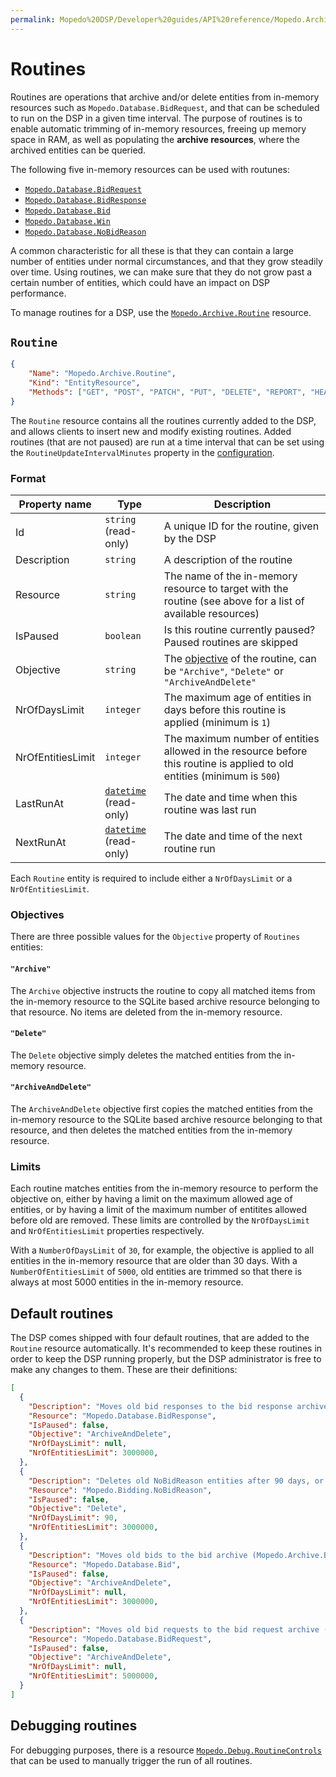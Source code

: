 ```yaml
---
permalink: Mopedo%20DSP/Developer%20guides/API%20reference/Mopedo.Archive/Routines/
---
```


# Routines

Routines are operations that archive and/or delete entities from in-memory resources such as `Mopedo.Database.BidRequest`, and that can be scheduled to run on the DSP in a given time interval. The purpose of routines is to enable automatic trimming of in-memory resources, freeing up memory space in RAM, as well as populating the **archive resources**, where the archived entities can be queried.

The following five in-memory resources can be used with routunes:

- [`Mopedo.Database.BidRequest`](../../Mopedo.Database/BidRequest)
- [`Mopedo.Database.BidResponse`](../../Mopedo.Database/BidResponse)
- [`Mopedo.Database.Bid`](../../Mopedo.Database/Bid)
- [`Mopedo.Database.Win`](../../Mopedo.Database/Win)
- [`Mopedo.Database.NoBidReason`](../../Mopedo.Bidding/NoBidReason)

A common characteristic for all these is that they can contain a large number of entities under normal circumstances, and that they grow steadily over time. Using routines, we can make sure that they do not grow past a certain number of entities, which could have an impact on DSP performance.

To manage routines for a DSP, use the [`Mopedo.Archive.Routine`](#routine) resource.

## `Routine`

```json
{
    "Name": "Mopedo.Archive.Routine",
    "Kind": "EntityResource",
    "Methods": ["GET", "POST", "PATCH", "PUT", "DELETE", "REPORT", "HEAD"]
}
```

The `Routine` resource contains all the routines currently added to the DSP, and allows clients to insert new and modify existing routines. Added routines (that are not paused) are run at a time interval that can be set using the `RoutineUpdateIntervalMinutes` property in the [configuration](../../../../Administration%20guides/Configuration%20guide).

### Format

Property name     | Type                                     | Description
----------------- | ---------------------------------------- | ------------------------------------------------------------------------------------------------------------------------
Id                | `string` (read-only)                     | A unique ID for the routine, given by the DSP
Description       | `string`                                 | A description of the routine
Resource          | `string`                                 | The name of the in-memory resource to target with the routine (see above for a list of available resources)
IsPaused          | `boolean`                                | Is this routine currently paused? Paused routines are skipped
Objective         | `string`                                 | The [objective](#objectives) of the routine, can be `"Archive"`, `"Delete"` or `"ArchiveAndDelete"`
NrOfDaysLimit     | `integer`                                | The maximum age of entities in days before this routine is applied (minimum is `1`)
NrOfEntitiesLimit | `integer`                                | The maximum number of entities allowed in the resource before this routine is applied to old entities (minimum is `500`)
LastRunAt         | [`datetime`](../../Datetime) (read-only) | The date and time when this routine was last run
NextRunAt         | [`datetime`](../../Datetime) (read-only) | The date and time of the next routine run

Each `Routine` entity is required to include either a `NrOfDaysLimit` or a `NrOfEntitiesLimit`.

### Objectives

There are three possible values for the `Objective` property of `Routines` entities:

#### `"Archive"`

The `Archive` objective instructs the routine to copy all matched items from the in-memory resource to the SQLite based archive resource belonging to that resource. No items are deleted from the in-memory resource.

#### `"Delete"`

The `Delete` objective simply deletes the matched entities from the in-memory resource.

#### `"ArchiveAndDelete"`

The `ArchiveAndDelete` objective first copies the matched entities from the in-memory resource to the SQLite based archive resource belonging to that resource, and then deletes the matched entities from the in-memory resource.

### Limits

Each routine matches entities from the in-memory resource to perform the objective on, either by having a limit on the maximum allowed age of entities, or by having a limit of the maximum number of entitites allowed before old are removed. These limits are controlled by the `NrOfDaysLimit` and `NrOfEntitiesLimit` properties respectively.

With a `NumberOfDaysLimit` of `30`, for example, the objective is applied to all entities in the in-memory resource that are older than 30 days. With a `NumberOfEntitiesLimit` of `5000`, old entities are trimmed so that there is always at most 5000 entities in the in-memory resource.

## Default routines

The DSP comes shipped with four default routines, that are added to the `Routine` resource automatically. It's recommended to keep these routines in order to keep the DSP running properly, but the DSP administrator is free to make any changes to them. These are their definitions:

```json
[
  {
    "Description": "Moves old bid responses to the bid response archive (Mopedo.Archive.BidResponseArchive) after 3,000,000 entities",
    "Resource": "Mopedo.Database.BidResponse",
    "IsPaused": false,
    "Objective": "ArchiveAndDelete",
    "NrOfDaysLimit": null,
    "NrOfEntitiesLimit": 3000000,
  },
  {
    "Description": "Deletes old NoBidReason entities after 90 days, or when reaching 3,000,000 entities",
    "Resource": "Mopedo.Bidding.NoBidReason",
    "IsPaused": false,
    "Objective": "Delete",
    "NrOfDaysLimit": 90,
    "NrOfEntitiesLimit": 3000000,
  },
  {
    "Description": "Moves old bids to the bid archive (Mopedo.Archive.BidArchive) after 3,000,000 entities",
    "Resource": "Mopedo.Database.Bid",
    "IsPaused": false,
    "Objective": "ArchiveAndDelete",
    "NrOfDaysLimit": null,
    "NrOfEntitiesLimit": 3000000,
  },
  {
    "Description": "Moves old bid requests to the bid request archive (Mopedo.Archive.BidRequestArchive) after 5,000,000 entities",
    "Resource": "Mopedo.Database.BidRequest",
    "IsPaused": false,
    "Objective": "ArchiveAndDelete",
    "NrOfDaysLimit": null,
    "NrOfEntitiesLimit": 5000000,
  }
]
```

## Debugging routines

For debugging purposes, there is a resource [`Mopedo.Debug.RoutineControls`](,,/,,/Mopedo.Debug/RoutineControls) that can be used to manually trigger the run of all routines.
